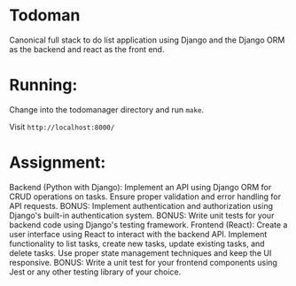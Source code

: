 Todoman
=====

Canonical full stack to do list application using Django and the Django ORM as the backend and react as the front end.


Running:
=====

Change into the todomanager directory and run `make`.

Visit `http://localhost:8000/`


Assignment:
=====

Backend (Python with Django):
Implement an API using Django ORM for CRUD operations on tasks.
Ensure proper validation and error handling for API requests.
BONUS: Implement authentication and authorization using Django's built-in authentication system.
BONUS: Write unit tests for your backend code using Django's testing framework.
Frontend (React):
Create a user interface using React to interact with the backend API.
Implement functionality to list tasks, create new tasks, update existing tasks, and delete tasks.
Use proper state management techniques and keep the UI responsive.
BONUS: Write a unit test for your frontend components using Jest or any other testing library of your choice.
